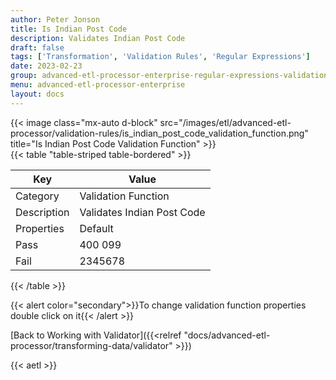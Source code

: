 ```yaml
---
author: Peter Jonson
title: Is Indian Post Code
description: Validates Indian Post Code
draft: false
tags: ['Transformation', 'Validation Rules', 'Regular Expressions']
date: 2023-02-23
group: advanced-etl-processor-enterprise-regular-expressions-validation
menu: advanced-etl-processor-enterprise
layout: docs
---
```


{{< image class="mx-auto d-block"  src="/images/etl/advanced-etl-processor/validation-rules/is_indian_post_code_validation_function.png" title="Is Indian Post Code Validation Function" >}}
\
{{< table "table-striped table-bordered" >}}

| Key         | Value                      |
| ----------- | -------------------------- |
| Category    | Validation Function        |
| Description | Validates Indian Post Code |
| Properties  | Default                    |
| Pass        | 400 099                    |
| Fail        | 2345678                    |

{{< /table >}}

{{< alert color="secondary">}}To change validation function properties double click on it{{< /alert >}}

[Back to Working with Validator]({{<relref "docs/advanced-etl-processor/transforming-data/validator" >}})

{{< aetl >}}
